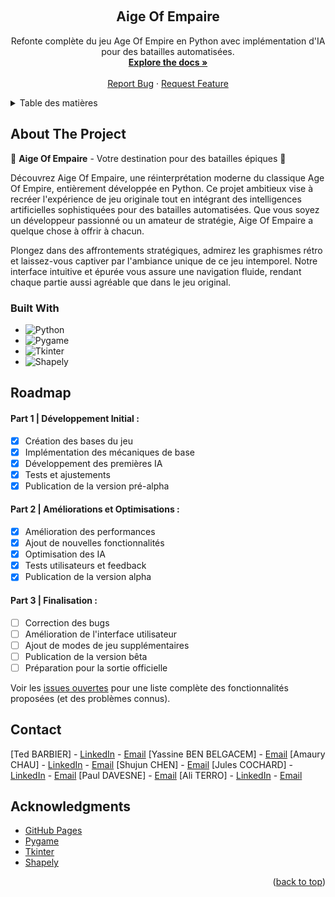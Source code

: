 <a name="readme-top"></a>

<!-- PROJECT LOGO -->
<br />
<div align="center">
  <h2 align="center">Aige Of Empaire</h2>

  <p align="center">
    Refonte complète du jeu Age Of Empire en Python avec implémentation d'IA pour des batailles automatisées.
    <br />
    <a href="https://github.com/Project-INSA-3A-STI-AIge-of-Empaire/Projet_Aige_Of_EmpAIre/index.html"><strong>Explore the docs »</strong></a>
    <br />
    <br />
    <a href="https://github.com/Project-INSA-3A-STI-AIge-of-Empaire/Projet_Aige_Of_EmpAIre/issues">Report Bug</a>
    ·
    <a href="https://github.com/Project-INSA-3A-STI-AIge-of-Empaire/Projet_Aige_Of_EmpAIre/issues">Request Feature</a>
  </p>
</div>

<!-- TABLE OF CONTENTS -->
<details>
  <summary>Table des matières</summary>
  <ol>
    <li>
      <a href="#about-the-project">About The Project</a>
      <ul>
        <li><a href="#built-with">Built With</a></li>
      </ul>
    </li>
    <li><a href="#roadmap">Roadmap</a></li>
    <li><a href="#contact">Contact</a></li>
    <li><a href="#acknowledgments">Acknowledgments</a></li>
  </ol>
</details>

<!-- ABOUT THE PROJECT -->
## About The Project

🌟 **Aige Of Empaire** - Votre destination pour des batailles épiques 🌟

Découvrez Aige Of Empaire, une réinterprétation moderne du classique Age Of Empire, entièrement développée en Python. Ce projet ambitieux vise à recréer l'expérience de jeu originale tout en intégrant des intelligences artificielles sophistiquées pour des batailles automatisées. Que vous soyez un développeur passionné ou un amateur de stratégie, Aige Of Empaire a quelque chose à offrir à chacun.

Plongez dans des affrontements stratégiques, admirez les graphismes rétro et laissez-vous captiver par l'ambiance unique de ce jeu intemporel. Notre interface intuitive et épurée vous assure une navigation fluide, rendant chaque partie aussi agréable que dans le jeu original.

### Built With

* ![Python][python.com]
* ![Pygame][pygame.com]
* ![Tkinter][tkinter.com]
* ![Shapely][shapely.com]

<!-- ROADMAP -->
## Roadmap

#### Part 1 | Développement Initial :

- [x] Création des bases du jeu
- [x] Implémentation des mécaniques de base
- [x] Développement des premières IA
- [x] Tests et ajustements
- [x] Publication de la version pré-alpha

#### Part 2 | Améliorations et Optimisations :

- [x] Amélioration des performances
- [x] Ajout de nouvelles fonctionnalités
- [x] Optimisation des IA
- [x] Tests utilisateurs et feedback
- [x] Publication de la version alpha

#### Part 3 | Finalisation :

- [ ] Correction des bugs
- [ ] Amélioration de l'interface utilisateur
- [ ] Ajout de modes de jeu supplémentaires
- [ ] Publication de la version bêta
- [ ] Préparation pour la sortie officielle

Voir les [issues ouvertes](https://github.com/Project-INSA-3A-STI-AIge-of-Empaire/Projet_Aige_Of_EmpAIre/issues) pour une liste complète des fonctionnalités proposées (et des problèmes connus).

<!-- CONTACT -->
## Contact

[Ted BARBIER] - [LinkedIn](https://www.linkedin.com/in/ted-barbier) - [Email](mailto:[ted.barbier@insa-cvl.fr])
[Yassine BEN BELGACEM] - [Email](mailto:[yassine.ben_belgacem@insa-cvl.fr])
[Amaury CHAU] - [LinkedIn](https://www.linkedin.com/in/amaury-chau-601093306) - [Email](mailto:[amaury.chau@insa-cvl.fr])
[Shujun CHEN]  - [Email](mailto:[shujun.chen@insa-cvl.fr])
[Jules COCHARD] - [LinkedIn](https://www.linkedin.com/in/jules-cochard-835180335) - [Email](mailto:[jules.cochard@insa-cvl.fr])
[Paul DAVESNE]  - [Email](mailto:[paul.davesne@insa-cvl.fr])
[Ali TERRO] - [LinkedIn](https://www.linkedin.com/in/ali-terro) - [Email](mailto:[ali.terro@insa-cvl.fr])


<!-- ACKNOWLEDGMENTS -->
## Acknowledgments

* [GitHub Pages](https://pages.github.com)
* [Pygame](https://www.pygame.org/news)
* [Tkinter](https://docs.python.org/3/library/tkinter.html)
* [Shapely](https://shapely.readthedocs.io/en/stable/manual.html)

<p align="right">(<a href="#readme-top">back to top</a>)</p>

<!-- MARKDOWN LINKS & IMAGES -->
[python.com]: https://img.shields.io/badge/python-3670A0?style=for-the-badge&logo=python&logoColor=ffdd54
[pygame.com]: https://img.shields.io/badge/pygame-ff69b4?style=for-the-badge&logo=pygame&logoColor=white
[tkinter.com]: https://img.shields.io/badge/tkinter-0078D6?style=for-the-badge&logo=tkinter&logoColor=white
[shapely.com]: https://img.shields.io/badge/shapely-0078D6?style=for-the-badge&logo=shapely&logoColor=white
